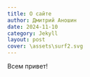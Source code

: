 ```yaml
---
title: О сайте 
author: Дмитрий Аношин
date: 2024-11-10
category: Jekyll
layout: post
cover: \assets\surf2.svg
---
```


Всем привет!




